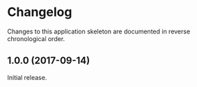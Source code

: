 # Changelog

Changes to this application skeleton are documented in reverse chronological order.

## 1.0.0 (2017-09-14)

Initial release.
